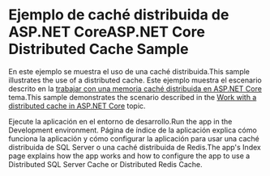 # <a name="aspnet-core-distributed-cache-sample"></a><span data-ttu-id="8515d-101">Ejemplo de caché distribuida de ASP.NET Core</span><span class="sxs-lookup"><span data-stu-id="8515d-101">ASP.NET Core Distributed Cache Sample</span></span>

<span data-ttu-id="8515d-102">En este ejemplo se muestra el uso de una caché distribuida.</span><span class="sxs-lookup"><span data-stu-id="8515d-102">This sample illustrates the use of a distributed cache.</span></span> <span data-ttu-id="8515d-103">Este ejemplo muestra el escenario descrito en la [trabajar con una memoria caché distribuida en ASP.NET Core](https://docs.microsoft.com/aspnet/core/performance/caching/distributed) tema.</span><span class="sxs-lookup"><span data-stu-id="8515d-103">This sample demonstrates the scenario described in the [Work with a distributed cache in ASP.NET Core](https://docs.microsoft.com/aspnet/core/performance/caching/distributed) topic.</span></span>

<span data-ttu-id="8515d-104">Ejecute la aplicación en el entorno de desarrollo.</span><span class="sxs-lookup"><span data-stu-id="8515d-104">Run the app in the Development environment.</span></span> <span data-ttu-id="8515d-105">Página de índice de la aplicación explica cómo funciona la aplicación y cómo configurar la aplicación para usar una caché distribuida de SQL Server o una caché distribuida de Redis.</span><span class="sxs-lookup"><span data-stu-id="8515d-105">The app's Index page explains how the app works and how to configure the app to use a Distributed SQL Server Cache or Distributed Redis Cache.</span></span>
